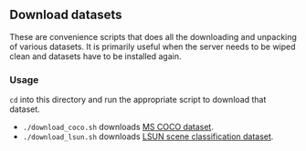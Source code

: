 ## Download datasets
These are convenience scripts that does all the downloading and 
unpacking of various datasets. It is primarily useful when 
the server needs to be wiped clean and datasets have to be 
installed again.

### Usage
`cd` into this directory and run the appropriate script to 
download that dataset.

- `./download_coco.sh` downloads [MS COCO dataset](http://mscoco.org/).
- `./download_lsun.sh` downloads [LSUN scene classification dataset](http://lsun.cs.princeton.edu/#classification).

